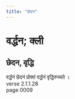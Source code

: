 ```yaml
---
title: "छेदन"
---
```


# वर्द्धन; क्ली
## छेदन, वृद्धि
वर्द्धनं छेदनं प्रोक्तं वर्द्धनं वृद्धिरुच्यते ।<br />verse 2.1.1.28<br />page 0009

